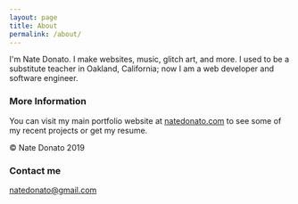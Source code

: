 ```yaml
---
layout: page
title: About
permalink: /about/
---
```


I'm Nate Donato.  I make websites, music, glitch art, and more.  I used to be a substitute teacher in Oakland, California; now I am a web developer and software engineer.

### More Information

You can visit my main portfolio website at [natedonato.com](http://natedonato.com) to see some of my recent projects or get my resume.  

© Nate Donato 2019

### Contact me

[natedonato@gmail.com](mailto:natedonato@gmail.com)